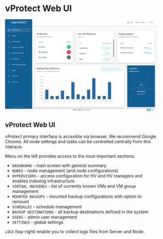# vProtect Web UI

![](../.gitbook/assets/admin_webui_dashboard%20%281%29.png)

## vProtect Web UI

vProtect primary interface is accesible via browser. We recommend Google Chrome. All node settings and tasks can be controlled centrally from this interace.

Menu on the left provides access to the most important sections:

* `DASHBOARD` - main screen with general summary
* `NODES` - node management \(and node configurations\)
* `HYPERVISORS` - access configuration for HV and HV managers and enables indexing infrastructure
* `VIRTUAL MACHINES` - list of currently known VMs and VM group management
* `MOUNTED BACKUPS` - mounted backup configurations with option to remount
* `SCHEDULES` - schedule management
* `BACKUP DESTINATIONS` - all backup destinations defined in the system
* `USERS` - admin user management
* `SETTINGS` - global settings

`LOGS` \(top-right\) enable you to collect logs files from Server and Node.

